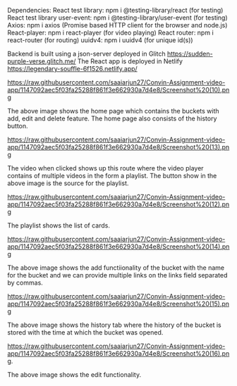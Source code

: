 Dependencies:
React test library: npm i @testing-library/react (for testing)
React test library user-event: npm i @testing-library/user-event (for testing)
Axios: npm i axios (Promise based HTTP client for the browser and node.js)
React-player: npm i react-player (for video playing)
React router: npm i react-router (for routing)
uuidv4: npm i uuidv4 (for unique id(s))

Backend is built using a json-server deployed in Glitch https://sudden-purple-verse.glitch.me/
The React app is deployed in Netlify https://legendary-souffle-6f1526.netlify.app/

https://raw.githubusercontent.com/saaiarjun27/Convin-Assignment-video-app/1147092aec5f03fa25288f861f3e662930a7d4e8/Screenshot%20(10).png

The above image shows the home page which contains the buckets with add, edit and delete feature. The home page also consists of the history button.

https://raw.githubusercontent.com/saaiarjun27/Convin-Assignment-video-app/1147092aec5f03fa25288f861f3e662930a7d4e8/Screenshot%20(13).png

The video when clicked shows up this route where the video player contains of multiple videos in the form a playlist. The button show in the above image is the source for the playlist.

https://raw.githubusercontent.com/saaiarjun27/Convin-Assignment-video-app/1147092aec5f03fa25288f861f3e662930a7d4e8/Screenshot%20(12).png

The playlist shows the list of cards.

https://raw.githubusercontent.com/saaiarjun27/Convin-Assignment-video-app/1147092aec5f03fa25288f861f3e662930a7d4e8/Screenshot%20(14).png

The above image shows the add functiionality of the bucket with the name for the bucket and we can provide multiple links on the links field separated by commas.

https://raw.githubusercontent.com/saaiarjun27/Convin-Assignment-video-app/1147092aec5f03fa25288f861f3e662930a7d4e8/Screenshot%20(15).png

The above image shows the history tab where the history of the bucket is stored with the time at which the bucket was opened.

https://raw.githubusercontent.com/saaiarjun27/Convin-Assignment-video-app/1147092aec5f03fa25288f861f3e662930a7d4e8/Screenshot%20(16).png.

The above image shows the edit functionality.
